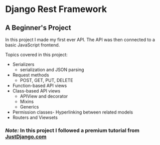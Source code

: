 # Django Rest Framework
## A Beginner's Project

In this project I made my first ever API. The API was then connected to a basic JavaScript frontend.

Topics covered in this project:
* Serializers
  * serialization and JSON parsing
* Request methods
  * POST, GET, PUT, DELETE
* Function-based API views
* Class-based API views
  * APIView and decorator
  * Mixins
  * Generics
* Permission classes- Hyperlinking between related models
* Routers and Viewsets


### *Note:* In this project I followed a premium tutorial from [JustDjango.com](https://learn.justdjango.com/roadmaps/django-basic)
